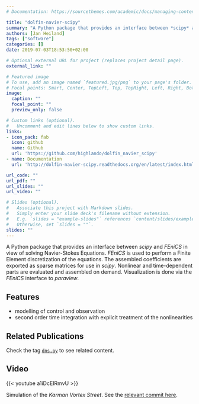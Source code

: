 ```yaml
---
# Documentation: https://sourcethemes.com/academic/docs/managing-content/

title: "dolfin-navier-scipy"
summary: "A Python package that provides an interface between *scipy* and *FEniCS* in view of solving Navier-Stokes Equations."
authors: [Jan Heiland]
tags: ["software"]
categories: []
date: 2019-07-03T18:53:50+02:00

# Optional external URL for project (replaces project detail page).
external_link: ""

# Featured image
# To use, add an image named `featured.jpg/png` to your page's folder.
# Focal points: Smart, Center, TopLeft, Top, TopRight, Left, Right, BottomLeft, Bottom, BottomRight.
image:
  caption: ""
  focal_point: ""
  preview_only: false

# Custom links (optional).
#   Uncomment and edit lines below to show custom links.
links:
- icon_pack: fab
  icon: github
  name: Github
  url: 'https://github.com/highlando/dolfin_navier_scipy'
- name: Documentation
  url: 'http://dolfin-navier-scipy.readthedocs.org/en/latest/index.html'

url_code: ""
url_pdf: ""
url_slides: ""
url_video: ""

# Slides (optional).
#   Associate this project with Markdown slides.
#   Simply enter your slide deck's filename without extension.
#   E.g. `slides = "example-slides"` references `content/slides/example-slides.md`.
#   Otherwise, set `slides = ""`.
slides: ""
---
```


A Python package that provides an interface between *scipy* and *FEniCS* in view of solving Navier-Stokes Equations. *FEniCS* is used to perform a Finite Element discretization of the equations. The assembled coefficients are exported as sparse matrices for use in *scipy*. Nonlinear and time-dependent parts are evaluated and assembled on demand. Visualization is done via the *FEniCS* interface to *paraview*. 

## Features

 * modelling of control and observation
 * second order time integration with explicit treatment of the nonlinearities

## Related Publications
Check the tag [`dns.py`](../../tags/dns.py/) to see related content.

## Video

{{< youtube a1iDcEIRmvU >}}

Simulation of the *Karman Vortex Street*. See the [relevant commit here](https://github.com/highlando/dolfin_navier_scipy/commit/ae907dc2266076a635c89d62726696e63b3fdc85).
